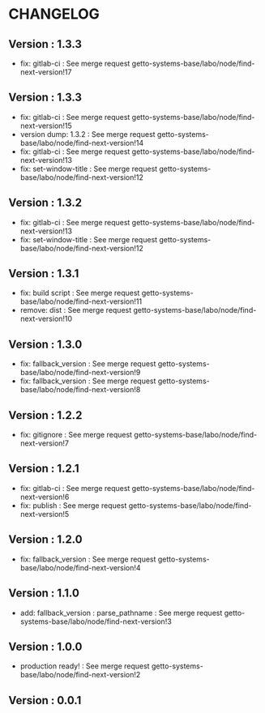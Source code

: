 # CHANGELOG

## Version : 1.3.3

- fix: gitlab-ci : See merge request getto-systems-base/labo/node/find-next-version!17


## Version : 1.3.3

- fix: gitlab-ci : See merge request getto-systems-base/labo/node/find-next-version!15
- version dump: 1.3.2 : See merge request getto-systems-base/labo/node/find-next-version!14
- fix: gitlab-ci : See merge request getto-systems-base/labo/node/find-next-version!13
- fix: set-window-title : See merge request getto-systems-base/labo/node/find-next-version!12


## Version : 1.3.2

- fix: gitlab-ci : See merge request getto-systems-base/labo/node/find-next-version!13
- fix: set-window-title : See merge request getto-systems-base/labo/node/find-next-version!12


## Version : 1.3.1

- fix: build script : See merge request getto-systems-base/labo/node/find-next-version!11
- remove: dist : See merge request getto-systems-base/labo/node/find-next-version!10


## Version : 1.3.0

- fix: fallback_version : See merge request getto-systems-base/labo/node/find-next-version!9
- fix: fallback_version : See merge request getto-systems-base/labo/node/find-next-version!8


## Version : 1.2.2

- fix: gitignore : See merge request getto-systems-base/labo/node/find-next-version!7


## Version : 1.2.1

- fix: gitlab-ci : See merge request getto-systems-base/labo/node/find-next-version!6
- fix: publish : See merge request getto-systems-base/labo/node/find-next-version!5


## Version : 1.2.0

- fix: fallback_version : See merge request getto-systems-base/labo/node/find-next-version!4


## Version : 1.1.0

- add: fallback_version : parse_pathname : See merge request getto-systems-base/labo/node/find-next-version!3


## Version : 1.0.0

- production ready! : See merge request getto-systems-base/labo/node/find-next-version!2


## Version : 0.0.1


